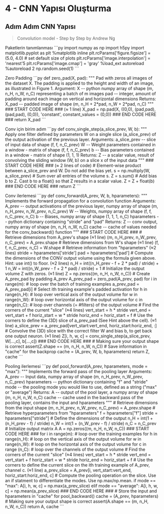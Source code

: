 # 4 - CNN Yapısı Oluşturma

## Adım Adım CNN Yapısı

> Convolution model - Step by Step by Andrew Ng

Paketlerin tanımlanması \`\`\`py import numpy as np import h5py import matplotlib.pyplot as plt %matplotlib inline plt.rcParams\['figure.figsize'\] = \(5.0, 4.0\) \# set default size of plots plt.rcParams\['image.interpolation'\] = 'nearest'5 plt.rcParams\['image.cmap'\] = 'gray' %load\_ext autoreload %autoreload 2 np.random.seed\(1\) \`\`\`

Zero Padding \`\`\`py def zero\_pad\(X, pad\): """ Pad with zeros all images of the dataset X. The padding is applied to the height and width of an image, as illustrated in Figure 1. Argument: X -- python numpy array of shape \(m, n\_H, n\_W, n\_C\) representing a batch of m images pad -- integer, amount of padding around each image on vertical and horizontal dimensions Returns: X\_pad -- padded image of shape \(m, n\_H + 2\*pad, n\_W + 2\*pad, n\_C\) """ \#\#\# START CODE HERE \#\#\# \(≈ 1 line\) X\_pad = np.pad\(X, \(\(0,0\), \(pad,pad\), \(pad,pad\), \(0,0\)\), 'constant', constant\_values = \(0,0\)\) \#\#\# END CODE HERE \#\#\# return X\_pad \`\`\`

Conv için birim adım \`\`\`py def conv\_single\_step\(a\_slice\_prev, W, b\): """ Apply one filter defined by parameters W on a single slice \(a\_slice\_prev\) of the output activation of the previous layer. Arguments: a\_slice\_prev -- slice of input data of shape \(f, f, n\_C\_prev\) W -- Weight parameters contained in a window - matrix of shape \(f, f, n\_C\_prev\) b -- Bias parameters contained in a window - matrix of shape \(1, 1, 1\) Returns: Z -- a scalar value, result of convolving the sliding window \(W, b\) on a slice x of the input data """ \#\#\# START CODE HERE \#\#\# \(≈ 2 lines of code\) \# Element-wise product between a\_slice\_prev and W. Do not add the bias yet. s = np.multiply\(W, a\_slice\_prev\) \# Sum over all entries of the volume s. Z = s.sum\(\) \# Add bias b to Z. Cast b to a float\(\) so that Z results in a scalar value. Z = Z + float\(b\) \#\#\# END CODE HERE \#\#\# return Z \`\`\`

Conv ilerlemesi \`\`\`py def conv\_forward\(A\_prev, W, b, hparameters\): """ Implements the forward propagation for a convolution function Arguments: A\_prev -- output activations of the previous layer, numpy array of shape \(m, n\_H\_prev, n\_W\_prev, n\_C\_prev\) W -- Weights, numpy array of shape \(f, f, n\_C\_prev, n\_C\) b -- Biases, numpy array of shape \(1, 1, 1, n\_C\) hparameters -- python dictionary containing "stride" and "pad" Returns: Z -- conv output, numpy array of shape \(m, n\_H, n\_W, n\_C\) cache -- cache of values needed for the conv\_backward\(\) function """ \#\#\# START CODE HERE \#\#\# \# Retrieve dimensions from A\_prev's shape \(≈1 line\) \(m, n\_H\_prev, n\_W\_prev, n\_C\_prev\) = A\_prev.shape \# Retrieve dimensions from W's shape \(≈1 line\) \(f, f, n\_C\_prev, n\_C\) = W.shape \# Retrieve information from "hparameters" \(≈2 lines\) stride = hparameters\['stride'\] pad = hparameters\['pad'\] \# Compute the dimensions of the CONV output volume using the formula given above. Hint: use int\(\) to floor. \(≈2 lines\) n\_H = int\(\(n\_H\_prev - f + 2 \* pad\) / stride\) + 1 n\_W = int\(\(n\_W\_prev - f + 2 \* pad\) / stride\) + 1 \# Initialize the output volume Z with zeros. \(≈1 line\) Z = np.zeros\(\(m, n\_H, n\_W, n\_C\)\) \# Create A\_prev\_pad by padding A\_prev A\_prev\_pad = zero\_pad\(A\_prev, pad\) for i in range\(m\): \# loop over the batch of training examples a\_prev\_pad = A\_prev\_pad\[i\] \# Select ith training example's padded activation for h in range\(n\_H\): \# loop over vertical axis of the output volume for w in range\(n\_W\): \# loop over horizontal axis of the output volume for c in range\(n\_C\): \# loop over channels \(= \#filters\) of the output volume \# Find the corners of the current "slice" \(≈4 lines\) vert\_start = h \* stride vert\_end = vert\_start + f horiz\_start = w \* stride horiz\_end = horiz\_start + f \# Use the corners to define the \(3D\) slice of a\_prev\_pad \(See Hint above the cell\). \(≈1 line\) a\_slice\_prev = a\_prev\_pad\[vert\_start:vert\_end, horiz\_start:horiz\_end, :\] \# Convolve the \(3D\) slice with the correct filter W and bias b, to get back one output neuron. \(≈1 line\) Z\[i, h, w, c\] = conv\_single\_step\(a\_slice\_prev, W\[...,c\], b\[...,c\]\) \#\#\# END CODE HERE \#\#\# \# Making sure your output shape is correct assert\(Z.shape == \(m, n\_H, n\_W, n\_C\)\) \# Save information in "cache" for the backprop cache = \(A\_prev, W, b, hparameters\) return Z, cache \`\`\`

Pooling ilerlemesi \`\`\`py def pool\_forward\(A\_prev, hparameters, mode = "max"\): """ Implements the forward pass of the pooling layer Arguments: A\_prev -- Input data, numpy array of shape \(m, n\_H\_prev, n\_W\_prev, n\_C\_prev\) hparameters -- python dictionary containing "f" and "stride" mode -- the pooling mode you would like to use, defined as a string \("max" or "average"\) Returns: A -- output of the pool layer, a numpy array of shape \(m, n\_H, n\_W, n\_C\) cache -- cache used in the backward pass of the pooling layer, contains the input and hparameters """ \# Retrieve dimensions from the input shape \(m, n\_H\_prev, n\_W\_prev, n\_C\_prev\) = A\_prev.shape \# Retrieve hyperparameters from "hparameters" f = hparameters\["f"\] stride = hparameters\["stride"\] \# Define the dimensions of the output n\_H = int\(1 + \(n\_H\_prev - f\) / stride\) n\_W = int\(1 + \(n\_W\_prev - f\) / stride\) n\_C = n\_C\_prev \# Initialize output matrix A A = np.zeros\(\(m, n\_H, n\_W, n\_C\)\) \#\#\# START CODE HERE \#\#\# for i in range\(m\): \# loop over the training examples for h in range\(n\_H\): \# loop on the vertical axis of the output volume for w in range\(n\_W\): \# loop on the horizontal axis of the output volume for c in range \(n\_C\): \# loop over the channels of the output volume \# Find the corners of the current "slice" \(≈4 lines\) vert\_start = h \* stride vert\_end = vert\_start + f horiz\_start = w \* stride horiz\_end = horiz\_start + f \# Use the corners to define the current slice on the ith training example of A\_prev, channel c. \(≈1 line\) a\_prev\_slice = A\_prev\[i, vert\_start:vert\_end, horiz\_start:horiz\_end, c\] \# Compute the pooling operation on the slice. Use an if statment to differentiate the modes. Use np.max/np.mean. if mode == "max": A\[i, h, w, c\] = np.max\(a\_prev\_slice\) elif mode == "average": A\[i, h, w, c\] = np.mean\(a\_prev\_slice\) \#\#\# END CODE HERE \#\#\# \# Store the input and hparameters in "cache" for pool\_backward\(\) cache = \(A\_prev, hparameters\) \# Making sure your output shape is correct assert\(A.shape == \(m, n\_H, n\_W, n\_C\)\) return A, cache \`\`\`

